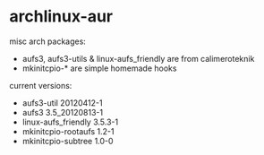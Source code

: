 archlinux-aur
=============

misc arch packages:

* aufs3, aufs3-utils & linux-aufs_friendly are from calimeroteknik
* mkinitcpio-* are simple homemade hooks

current versions:

* aufs3-util                20120412-1
* aufs3                     3.5_20120813-1
* linux-aufs_friendly       3.5.3-1
* mkinitcpio-rootaufs       1.2-1
* mkinitcpio-subtree        1.0-0
